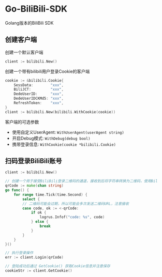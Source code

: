 # Go-BiliBili-SDK
Golang版本的BiliBili SDK

## 创建客户端
创建一个默认客户端
```go
client := bilibili.New()
```
创建一个带有bilibili用户登录Cookie的客户端
```go
cookie := &bilibili.Cookie{
    SessData:        "xxx",
    BiliJCT:         "xxx",
    DedeUserID:      "xxx",
    DedeUserIDCKMd5: "xxx",
    RefreshToken:    "xxx",
}
client := bilibili.New(bilibili.WithCookie(cookie))
```
客户端的可选参数
* 使用自定义UserAgent: ``WithUserAgent(userAgent string)``
* 开启Debug模式: ``WithDebug(debug bool)``
* 携带登录信息: ``WithCookie(cookie *bilibili.Cookie)``

## 扫码登录BiliBili账号
```go
client := bilibili.New()

// 创建一个用于接受BiliBili登录二维码的通道，接收到后将字符串转换为二维码，使用BiliBili手机端扫码登录
qrCode := make(chan string)
go func() {
	for range time.Tick(time.Second) {
		select {
		// 二维码可能会过期，所以可能会多次发送二维码URL，注意接收
		case code, ok := <-qrCode:
			if ok {
				logrus.Infof("code: %s", code)
			} else {
				break
			}
		}
	}
}()

// 执行登录操作
err := client.Login(qrCode)

// 登陆成功后通过 GetCookie() 获取Cookie信息并注意保存
cookieStr := client.GetCookie()
```
